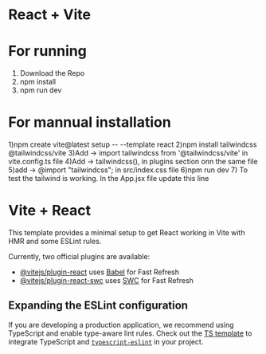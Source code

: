# React + Vite

# For running 
1) Download the Repo
2) npm install
3) npm run dev

# For mannual installation

1)npm create vite@latest setup -- --template react
2)npm install tailwindcss @tailwindcss/vite
3)Add -> import tailwindcss from '@tailwindcss/vite' in vite.config.ts file
4)Add -> tailwindcss(), in plugins section onn the same file 
5)add -> @import "tailwindcss"; in src/index.css file 
6)npm run dev
7) To test the tailwind is working. In the App.jsx file update this line <h1 className='text-red-400'>Vite + React</h1>



This template provides a minimal setup to get React working in Vite with HMR and some ESLint rules.

Currently, two official plugins are available:

- [@vitejs/plugin-react](https://github.com/vitejs/vite-plugin-react/blob/main/packages/plugin-react/README.md) uses [Babel](https://babeljs.io/) for Fast Refresh
- [@vitejs/plugin-react-swc](https://github.com/vitejs/vite-plugin-react-swc) uses [SWC](https://swc.rs/) for Fast Refresh

## Expanding the ESLint configuration

If you are developing a production application, we recommend using TypeScript and enable type-aware lint rules. Check out the [TS template](https://github.com/vitejs/vite/tree/main/packages/create-vite/template-react-ts) to integrate TypeScript and [`typescript-eslint`](https://typescript-eslint.io) in your project.
